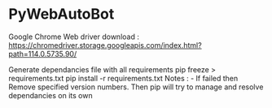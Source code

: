 # PyWebAutoBot

Google Chrome Web driver download :
https://chromedriver.storage.googleapis.com/index.html?path=114.0.5735.90/

Generate dependancies file with all requirements
    pip freeze > requirements.txt
    pip install -r requirements.txt
    Notes : 
        - If failed then 
            Remove specified version numbers. Then pip will try to manage and resolve dependancies
            on its own 
